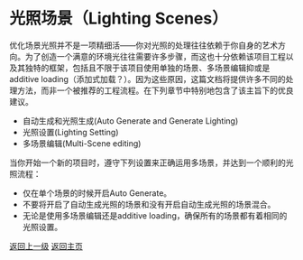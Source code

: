# 光照场景（Lighting Scenes）
优化场景光照并不是一项精细活——你对光照的处理往往依赖于你自身的艺术方向。为了创造一个满意的环境光往往需要许多步骤，而这也十分依赖该项目工程以及其独特的框架，包括且不限于该项目使用单独的场景、多场景编辑抑或是additive loading（添加式加载？）。因为这些原因，这篇文档将提供许多不同的处理方法，而非一个被推荐的工程流程。在下列章节中特别地包含了该主旨下的优良建议。
- 自动生成和光照生成(Auto Generate and Generate Lighting)
- 光照设置(Lighting Setting)
- 多场景编辑(Multi-Scene editing)

当你开始一个新的项目时，遵守下列设置来正确运用多场景，并达到一个顺利的光照流程：
- 仅在单个场景的时候开启Auto Generate。
- 不要将开启了自动生成光照的场景和没有开启自动生成光照的场景混合。
- 无论是使用多场景编辑还是additive loading，确保所有的场景都有着相同的光照设置。

[返回上一级](/Rendering/Rendering.md)
[返回主页](#readme)

